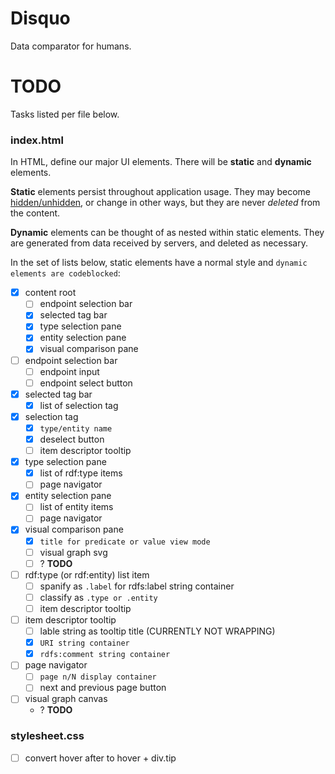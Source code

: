 Disquo
======

Data comparator for humans.

TODO
====

Tasks listed per file below.

### index.html

In HTML, define our major UI elements.  There will be **static** and **dynamic** elements.

**Static** elements persist throughout application usage.  They may become [hidden/unhidden](http://www.w3schools.com/css/css_display_visibility.asp), or change in other ways, but they are never *deleted* from the content.

**Dynamic** elements can be thought of as nested within static elements.  They are generated from data received by servers, and deleted as necessary.

In the set of lists below, static elements have a normal style and `dynamic elements are codeblocked`:

- [X] content root
    - [ ] endpoint selection bar
    - [X] selected tag bar
    - [X] type selection pane
    - [X] entity selection pane
    - [X] visual comparison pane

- [ ] endpoint selection bar
    - [ ] endpoint input
    - [ ] endpoint select button

- [X] selected tag bar
    - [X] list of selection tag

- [X] selection tag
    - [X] `type/entity name`
    - [X] deselect button 
    - [ ] item descriptor tooltip

- [X] type selection pane
    - [X] list of rdf:type items
    - [ ] page navigator

- [X] entity selection pane
    - [ ] list of entity items
    - [ ] page navigator

- [x] visual comparison pane
    - [X] `title for predicate or value view mode`
    - [ ] visual graph svg
    - [ ] ? **TODO**

- [ ] rdf:type (or rdf:entity) list item
    - [ ] spanify as `.label` for rdfs:label string container
    - [ ] classify as `.type or .entity`
    - [ ] item descriptor tooltip

- [ ] item descriptor tooltip
    - [ ] lable string as tooltip title (CURRENTLY NOT WRAPPING)
    - [X] `URI string container`
    - [X] `rdfs:comment string container`

- [ ] page navigator
    - [ ] `page n/N display container`
    - [ ] next and previous page button

- [ ] visual graph canvas
    - ? **TODO**

### stylesheet.css

- [ ] convert hover after to hover + div.tip
